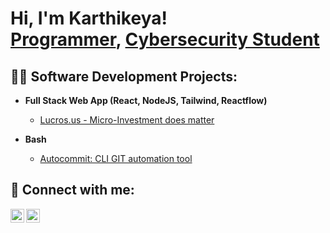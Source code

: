 <h1>Hi, I'm Karthikeya! <br/><a href="https://github.com/KarthikeyaThotak">Programmer</a>, <a href="https://www.linkedin.com/in/karthikeya-thota-53267a172/">Cybersecurity Student</a></h1>

<h2>👨‍💻 Software Development Projects:</h2>

- <b>Full Stack Web App (React, NodeJS, Tailwind, Reactflow)</b>
  - [Lucros.us - Micro-Investment does matter](https://github.com/KarthikeyaThotak/Lucros)

- <b>Bash</b>
  - [Autocommit: CLI GIT automation tool](https://github.com/KarthikeyaThotak/Autocommit)

<h2>

<h2> 🤳 Connect with me:</h2>

[<img align="left" alt="JoshMadakor | Twitter" width="22px" src="https://cdn.jsdelivr.net/npm/simple-icons@v3/icons/twitter.svg" />][twitter]
[<img align="left" alt="JoshMadakor | LinkedIn" width="22px" src="https://cdn.jsdelivr.net/npm/simple-icons@v3/icons/linkedin.svg" />][linkedin]


[twitter]: https://twitter.com/karthikeyathot1
[linkedin]: https://www.linkedin.com/in/karthikeya-thota-53267a172/
